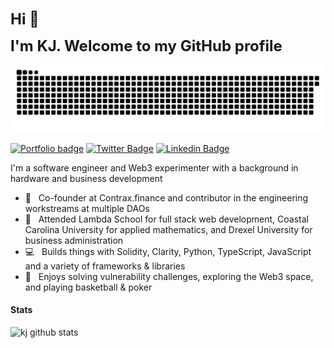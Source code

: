 <span style="font-size: 24px; font-weight: bold;">Hi 👋</span>

<span style="font-size: 24px; font-weight: bold;">
  I'm KJ. Welcome to my GitHub profile
</span>

![Snake animation](https://github.com/badu/badu/blob/master/github-contribution-grid-snake.svg)

[![Portfolio badge](https://img.shields.io/badge/Portfolio-kjmagill.com-358af2.svg)](https://kjmagill.com) [![Twitter Badge](https://img.shields.io/badge/-@kjmagill-1ca0f1?style=flat-square&labelColor=1ca0f1&logo=twitter&logoColor=white&link=https://twitter.com/kjmagill)](https://twitter.com/kjmagill) [![Linkedin Badge](https://img.shields.io/badge/-kjmagill-blue?style=flat-square&logo=Linkedin&logoColor=white&link=https://www.linkedin.com/in/kjmagill/)](https://www.linkedin.com/in/kjmagill/)

I'm a software engineer and Web3 experimenter with a background in hardware and business development

- 👔 &nbsp; Co-founder at Contrax.finance and contributor in the engineering workstreams at multiple DAOs
- 🏫 &nbsp; Attended Lambda School for full stack web development, Coastal Carolina University for applied mathematics, and Drexel University for business administration
- 💻 &nbsp; Builds things with Solidity, Clarity, Python, TypeScript, JavaScript and a variety of frameworks &amp; libraries
- 🏀 &nbsp; Enjoys solving vulnerability challenges, exploring the Web3 space, and playing basketball &amp; poker

#### Stats

![kj github stats](https://github-readme-stats.vercel.app/api?username=kjmagill)
